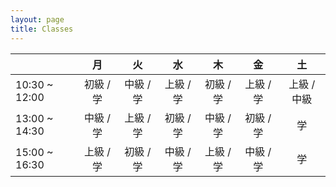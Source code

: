 ```yaml
---
layout: page
title: Classes
---
```




|               |    月    |    火    |    水    |    木    |    金     |     土      |
| ------------- |:-------:|:--------:|:--------:|:--------:|:--------:|:-----------:|
| 10:30 ~ 12:00 | 初級 / 学 | 中級 / 学 | 上級 / 学 | 初級 / 学 | 上級 / 学 |  上級 / 中級 |
| 13:00 ~ 14:30 | 中級 / 学 | 上級 / 学 | 初級 / 学 | 中級 / 学 | 初級 / 学 |      学     |
| 15:00 ~ 16:30 | 上級 / 学 | 初級 / 学 | 中級 / 学 | 上級 / 学 | 中級 / 学 |      学     |




